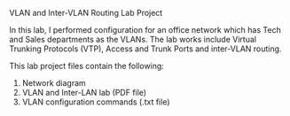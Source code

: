 VLAN and Inter-VLAN Routing Lab Project

In this lab, I performed configuration for an office network which has Tech and Sales departments as the VLANs.
The lab works include Virtual Trunking Protocols (VTP), Access and Trunk Ports and inter-VLAN routing.

This lab project files contain the following:
1. Network diagram
2. VLAN and Inter-LAN lab (PDF file)
3. VLAN configuration commands (.txt file)

